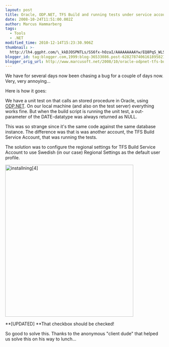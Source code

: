 ```yaml
---
layout: post
title: Oracle, ODP.NET, TFS Build and running tests under service account
date: 2008-10-24T11:51:00.002Z
author: Marcus Hammarberg
tags:
  - Tools
  - .NET
modified_time: 2010-12-14T15:23:30.906Z
thumbnail: >-
  http://lh4.ggpht.com/\_kkDJOSPNTLs/SS6fx-hOzaI/AAAAAAAAAYw/EQ8PqS_WLSI/s72-c/installning%5B4%5D_thumb%5B5%5D.jpg?imgmax=800
blogger_id: tag:blogger.com,1999:blog-36533086.post-6282787406161895821
blogger_orig_url: http://www.marcusoft.net/2008/10/oracle-odpnet-tfs-build-and-running.html
---
```



We have for several days now been chasing a bug for a couple of days
now. Very, very annoying...

Here is how it goes:

We have a unit test on that calls an stored procedure in Oracle, using
<a
href="http://www.oracle.com/technology/tech/windows/odpnet/index.html"
target="_blank">ODP.NET</a>. On our local machine (and also on the test
server) everything works fine. But when the build script is running the
unit test, a out-parameter of the DATE-datatype was always returned as
NULL.

This was so strange since it's the same code against the same database
instance. The difference was that is was another account, the TFS Build
Service Account, that was running the tests.

The solution was to configure the regional settings for TFS Build
Service Account to use Swedish (in our case) Regional Settings as the
default user profile.

[<img
src="http://lh4.ggpht.com/_kkDJOSPNTLs/SS6fx-hOzaI/AAAAAAAAAYw/EQ8PqS_WLSI/installning%5B4%5D_thumb%5B5%5D.jpg?imgmax=800"
style="BORDER-RIGHT: 0px; BORDER-TOP: 0px; BORDER-LEFT: 0px; BORDER-BOTTOM: 0px"
data-border="0" width="407" height="482" alt="installning[4]" />](http://lh6.ggpht.com/_kkDJOSPNTLs/SS6fwh85vCI/AAAAAAAAAYs/IRDZStjoDQc/s1600-h/installning%5B4%5D%5B7%5D.jpg)

**\[UPDATED\]
**That checkbox should be checked!

So good to solve this. Thanks to the anonymous "client dude" that helped
us solve this on his way to lunch...
